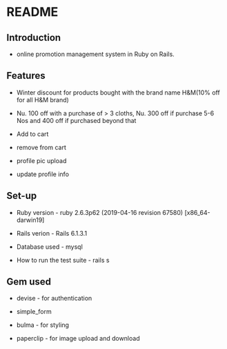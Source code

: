 # README

## Introduction
* online promotion management system in Ruby on Rails. 

## Features 
- Winter discount for products bought with the brand name H&M(10% off for all H&M brand)

- Nu. 100 off with a purchase of > 3 cloths, Nu. 300 off if purchase 5-6 Nos and 400 off if purchased beyond that

- Add to cart 

- remove from cart

- profile pic upload

- update profile info

## Set-up

* Ruby version - ruby 2.6.3p62 (2019-04-16 revision 67580) [x86_64-darwin19]

* Rails verion - Rails 6.1.3.1

* Database used - mysql

* How to run the test suite  - rails s

## Gem used

* devise - for authentication

* simple_form

* bulma - for styling

* paperclip - for image upload and download


